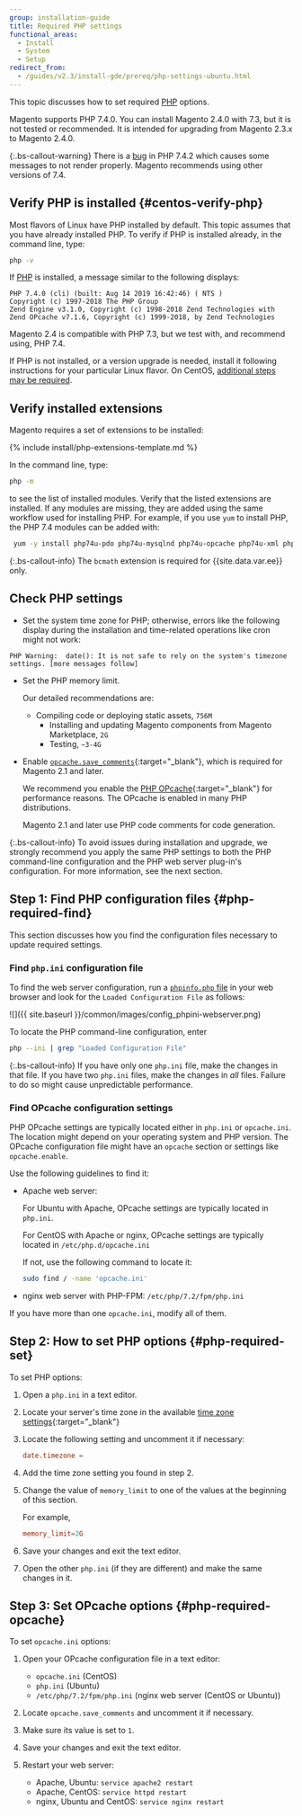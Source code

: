 ```yaml
---
group: installation-guide
title: Required PHP settings
functional_areas:
  - Install
  - System
  - Setup
redirect_from: 
  - /guides/v2.3/install-gde/prereq/php-settings-ubuntu.html
---
```


This topic discusses how to set required [PHP](https://glossary.magento.com/php) options.

Magento supports PHP 7.4.0. You can install Magento 2.4.0 with 7.3, but it is not tested or recommended. It is intended for upgrading from Magento 2.3.x to Magento 2.4.0.

{:.bs-callout-warning}
There is a [bug](https://bugs.php.net/bug.php?id=79174) in PHP 7.4.2 which causes some messages to not render properly. Magento recommends using other versions of 7.4.

## Verify PHP is installed {#centos-verify-php}

Most flavors of Linux have PHP installed by default.
This topic assumes that you have already installed PHP.
To verify if PHP is installed already, in the command line, type:

```bash
php -v
```

If [PHP](https://glossary.magento.com/php) is installed, a message similar to the following displays:

```terminal
PHP 7.4.0 (cli) (built: Aug 14 2019 16:42:46) ( NTS )
Copyright (c) 1997-2018 The PHP Group
Zend Engine v3.1.0, Copyright (c) 1998-2018 Zend Technologies with Zend OPcache v7.1.6, Copyright (c) 1999-2018, by Zend Technologies
```

Magento 2.4 is compatible with PHP 7.3, but we test with, and recommend using, PHP 7.4.

If PHP is not installed, or a version upgrade is needed, install it following instructions for your particular Linux flavor.
On CentOS, [additional steps may be required][].

## Verify installed extensions

Magento requires a set of extensions to be installed:

<!--{% assign packages = site.data.codebase.v2_4.open-source.composer_lock.packages %}-->
{% include install/php-extensions-template.md %}

In the command line, type:

```bash
php -m
```

to see the list of installed modules. Verify that the listed extensions are installed.
If any modules are missing, they are added using the same workflow used for installing PHP. For example, if you use `yum` to install PHP, the PHP 7.4 modules can be added with:

```bash
 yum -y install php74u-pdo php74u-mysqlnd php74u-opcache php74u-xml php74u-gd php74u-devel php74u-mysql php74u-intl php74u-mbstring php74u-bcmath php74u-json php74u-iconv php74u-soap
```

{:.bs-callout-info}
The `bcmath` extension is required for {{site.data.var.ee}} only.

## Check PHP settings

-  Set the system time zone for PHP; otherwise, errors like the following display during the installation and time-related operations like cron might not work:

```terminal
PHP Warning:  date(): It is not safe to rely on the system's timezone settings. [more messages follow]
```

-  Set the PHP memory limit.

   Our detailed recommendations are:

   -  Compiling code or deploying static assets, `756M`
      -  Installing and updating Magento components from Magento Marketplace, `2G`
      -  Testing, `~3-4G`

-  Enable [`opcache.save_comments`](https://www.php.net/manual/en/opcache.configuration.php#ini.opcache.save-comments){:target="_blank"}, which is required for Magento 2.1 and later.

   We recommend you enable the [PHP OPcache](https://www.php.net/manual/en/book.opcache.php){:target="_blank"} for performance reasons. The OPcache is enabled in many PHP distributions.

   Magento 2.1 and later use PHP code comments for code generation.

{:.bs-callout-info}
To avoid issues during installation and upgrade, we strongly recommend you apply the same PHP settings to both the PHP command-line configuration and the PHP web server plug-in's configuration. For more information, see the next section.

## Step 1: Find PHP configuration files {#php-required-find}

This section discusses how you find the configuration files necessary to update required settings.

### Find `php.ini` configuration file

To find the web server configuration, run a [`phpinfo.php` file]({{page.baseurl}}/install-gde/prereq/optional.html#install-optional-phpinfo) in your web browser and look for the `Loaded Configuration File` as follows:

![]({{ site.baseurl }}/common/images/config_phpini-webserver.png)

To locate the PHP command-line configuration, enter

```bash
php --ini | grep "Loaded Configuration File"
```

{:.bs-callout-info}
If you have only one `php.ini` file, make the changes in that file. If you have two `php.ini` files, make the changes in *all* files. Failure to do so might cause unpredictable performance.

### Find OPcache configuration settings

PHP OPcache settings are typically located either in `php.ini` or `opcache.ini`. The location might depend on your operating system and PHP version. The OPcache configuration file might have an `opcache` section or settings like `opcache.enable`.

Use the following guidelines to find it:

-  Apache web server:

   For Ubuntu with Apache, OPcache settings are typically located in `php.ini`.

   For CentOS with Apache or nginx, OPcache settings are typically located in `/etc/php.d/opcache.ini`

   If not, use the following command to locate it:

   ```bash
   sudo find / -name 'opcache.ini'
   ```

-  nginx web server with PHP-FPM: `/etc/php/7.2/fpm/php.ini`

If you have more than one `opcache.ini`, modify all of them.

## Step 2: How to set PHP options {#php-required-set}

To set PHP options:

1. Open a `php.ini` in a text editor.
1. Locate your server's time zone in the available [time zone settings](https://php.net/manual/en/timezones.php){:target="_blank"}
1. Locate the following setting and uncomment it if necessary:

   ```conf
   date.timezone =
   ```

1. Add the time zone setting you found in step 2.
1. Change the value of `memory_limit` to one of the values at the beginning of this section.

   For example,

   ```conf
   memory_limit=2G
   ```

1. Save your changes and exit the text editor.
1. Open the other `php.ini` (if they are different) and make the same changes in it.

## Step 3: Set OPcache options {#php-required-opcache}

To set `opcache.ini` options:

1. Open your OPcache configuration file in a text editor:

   -  `opcache.ini` (CentOS)
   -  `php.ini` (Ubuntu)
   -  `/etc/php/7.2/fpm/php.ini` (nginx web server (CentOS or Ubuntu))

1. Locate `opcache.save_comments` and uncomment it if necessary.
1. Make sure its value is set to `1`.
1. Save your changes and exit the text editor.
1. Restart your web server:

   -  Apache, Ubuntu: `service apache2 restart`
   -  Apache, CentOS: `service httpd restart`
   -  nginx, Ubuntu and CentOS: `service nginx restart`

<!-- Link Definitions -->

[additional steps may be required]: https://wiki.centos.org/HowTos/php7
